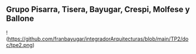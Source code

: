 ## Grupo Pisarra, Tisera, Bayugar, Crespi, Molfese y Ballone ##

!(https://github.com/franbayugar/integradorArquitecturas/blob/main/TP2/doc/tpe2.png)

